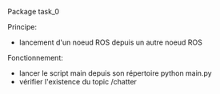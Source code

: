 Package task_0

Principe:
- lancement d'un noeud ROS depuis un autre noeud ROS

Fonctionnement:
- lancer le script main depuis son répertoire
python main.py
- vérifier l'existence du topic /chatter
